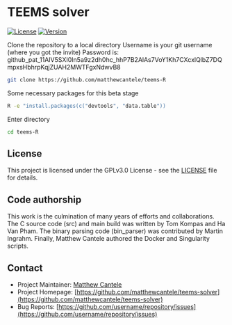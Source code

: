 # TEEMS solver

[![License](https://img.shields.io/badge/License-GPL-blue.svg)](LICENSE)
[![Version](https://img.shields.io/badge/version-0.9-green.svg)](https://github.com/username/repo/releases)



Clone the repository to a local directory
Username is your git username (where you got the invite)
Password is: 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

```bash
git clone https://github.com/matthewcantele/teems-R
```

Some necessary packages for this beta stage
```bash
R -e "install.packages(c("devtools", "data.table"))
```

Enter directory
```bash
cd teems-R
```



## License

This project is licensed under the GPLv3.0 License - see the [LICENSE](LICENSE) file for details.

## Code authorship
This work is the culmination of many years of efforts and collaborations. The C source code (src) and main build was written by Tom Kompas and Ha Van Pham. The binary parsing code (bin_parser) was contributed by Martin Ingrahm. Finally, Matthew Cantele authored the Docker and Singularity scripts.

## Contact

- Project Maintainer: [Matthew Cantele](mailto:matthew.cantele@protonmail.com)
- Project Homepage: [https://github.com/matthewcantele/teems-solver](https://github.com/matthewcantele/teems-solver)
- Bug Reports: [https://github.com/username/repository/issues](https://github.com/username/repository/issues)